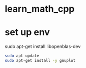 # learn_math_cpp

# set up env
sudo apt-get install libopenblas-dev

```bash
sudo apt update
sudo apt-get install -y gnuplot
```

